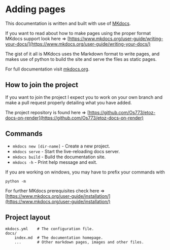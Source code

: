 # Adding pages

This documentation is written and built with use of [MKdocs](https://www.mkdocs.org/).  

If you want to read about how to make pages using the proper format MKdocs support look here => [https://www.mkdocs.org/user-guide/writing-your-docs/](https://www.mkdocs.org/user-guide/writing-your-docs/)  

The gist of it all is MKdocs uses the Markdown format to write pages, and makes use of python to build the site and serve the files as static pages.

For full documentation visit [mkdocs.org](https://www.mkdocs.org).

## How to join the project

If you want to join the project I expect you to work on your own branch and make a pull request properly detailing what you have added. 

The project repository is found here => [https://github.com/Os773/etoz-docs-on-render](https://github.com/Os773/etoz-docs-on-render)

## Commands

* `mkdocs new [dir-name]` - Create a new project.
* `mkdocs serve` - Start the live-reloading docs server.
* `mkdocs build` - Build the documentation site.
* `mkdocs -h` - Print help message and exit.

If you are working on windows, you may have to prefix your commands with  

```python -m```

For further MKdocs prerequisites check here => [https://www.mkdocs.org/user-guide/installation/](https://www.mkdocs.org/user-guide/installation/)

## Project layout

    mkdocs.yml    # The configuration file.
    docs/
        index.md  # The documentation homepage.
        ...       # Other markdown pages, images and other files.